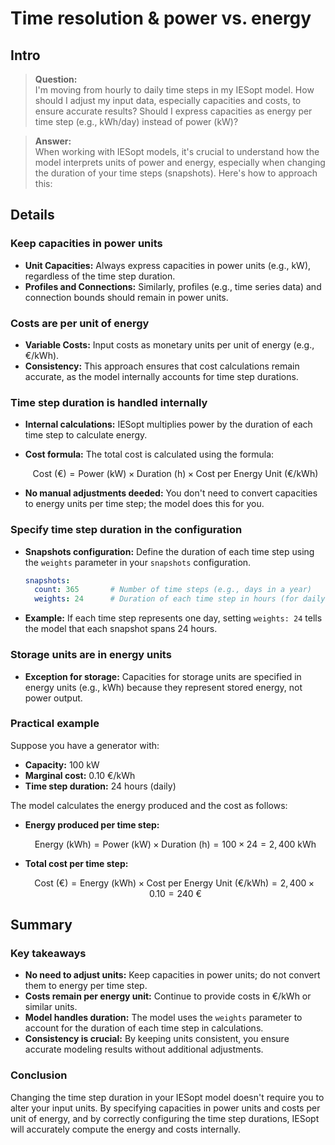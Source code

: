# Time resolution & power vs. energy

## Intro

> **Question:**  
> I'm moving from hourly to daily time steps in my IESopt model. How should I adjust my input data, especially capacities and costs, to ensure accurate results? Should I express capacities as energy per time step (e.g., kWh/day) instead of power (kW)?

> **Answer:**  
> When working with IESopt models, it's crucial to understand how the model interprets units of power and energy, especially when changing the duration of your time steps (snapshots). Here's how to approach this:

## Details

### Keep capacities in power units

- **Unit Capacities:** Always express capacities in power units (e.g., kW), regardless of the time step duration.
- **Profiles and Connections:** Similarly, profiles (e.g., time series data) and connection bounds should remain in power units.

### Costs are per unit of energy

- **Variable Costs:** Input costs as monetary units per unit of energy (e.g., €/kWh).
- **Consistency:** This approach ensures that cost calculations remain accurate, as the model internally accounts for time step durations.

### Time step duration is handled internally

- **Internal calculations:** IESopt multiplies power by the duration of each time step to calculate energy.
- **Cost formula:** The total cost is calculated using the formula:
  
  $$
  \text{Cost (€)} = \text{Power (kW)} \times \text{Duration (h)} \times \text{Cost per Energy Unit (€/kWh)}
  $$
  
- **No manual adjustments deeded:** You don't need to convert capacities to energy units per time step; the model does this for you.

### Specify time step duration in the configuration

- **Snapshots configuration:** Define the duration of each time step using the `weights` parameter in your `snapshots` configuration.
  
  ```yaml
  snapshots:
    count: 365       # Number of time steps (e.g., days in a year)
    weights: 24      # Duration of each time step in hours (for daily steps)
  ```

- **Example:** If each time step represents one day, setting `weights: 24` tells the model that each snapshot spans 24 hours.

### Storage units are in energy units

- **Exception for storage:** Capacities for storage units are specified in energy units (e.g., kWh) because they represent stored energy, not power output.

### Practical example

Suppose you have a generator with:

- **Capacity:** 100 kW
- **Marginal cost:** 0.10 €/kWh
- **Time step duration:** 24 hours (daily)

The model calculates the energy produced and the cost as follows:

- **Energy produced per time step:**
  
  $$
  \text{Energy (kWh)} = \text{Power (kW)} \times \text{Duration (h)} = 100 \times 24 = 2,400 \text{ kWh}
  $$
  
- **Total cost per time step:**
  
  $$
  \text{Cost (€)} = \text{Energy (kWh)} \times \text{Cost per Energy Unit (€/kWh)} = 2,400 \times 0.10 = 240 \text{ €}
  $$

## Summary

### Key takeaways

- **No need to adjust units:** Keep capacities in power units; do not convert them to energy per time step.
- **Costs remain per energy unit:** Continue to provide costs in €/kWh or similar units.
- **Model handles duration:** The model uses the `weights` parameter to account for the duration of each time step in calculations.
- **Consistency is crucial:** By keeping units consistent, you ensure accurate modeling results without additional adjustments.

### Conclusion

Changing the time step duration in your IESopt model doesn't require you to alter your input units. By specifying capacities in power units and costs per unit of energy, and by correctly configuring the time step durations, IESopt will accurately compute the energy and costs internally.